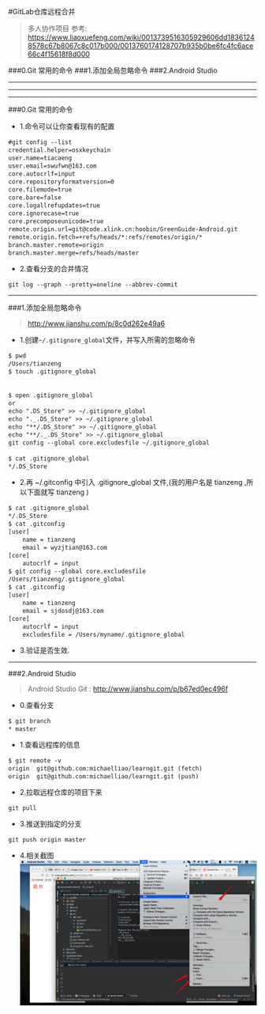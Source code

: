 #GitLab仓库远程合并
>多人协作项目
>参考: https://www.liaoxuefeng.com/wiki/0013739516305929606dd18361248578c67b8067c8c017b000/0013760174128707b935b0be6fc4fc6ace66c4f15618f8d000


###0.Git 常用的命令
###1.添加全局忽略命令
###2.Android Studio



***
***
***

###0.Git 常用的命令
* 1.命令可以让你查看现有的配置

```
#git config --list
credential.helper=osxkeychain
user.name=tiacaeng
user.email=swufwn@163.com
core.autocrlf=input
core.repositoryformatversion=0
core.filemode=true
core.bare=false
core.logallrefupdates=true
core.ignorecase=true
core.precomposeunicode=true
remote.origin.url=git@code.xlink.cn:hoobin/GreenGuide-Android.git
remote.origin.fetch=+refs/heads/*:refs/remotes/origin/*
branch.master.remote=origin
branch.master.merge=refs/heads/master
```

* 2.查看分支的合并情况
```
git log --graph --pretty=oneline --abbrev-commit
```

***

###1.添加全局忽略命令
>http://www.jianshu.com/p/8c0d262e49a6

* 1.创建```~/.gitignore_global```文件，并写入所需的忽略命令

```
$ pwd
/Users/tianzeng
$ touch .gitignore_global


$ open .gitignore_global
or 
echo ".DS_Store" >> ~/.gitignore_global
echo "._.DS_Store" >> ~/.gitignore_global
echo "**/.DS_Store" >> ~/.gitignore_global
echo "**/._.DS_Store" >> ~/.gitignore_global
git config --global core.excludesfile ~/.gitignore_global

$ cat .gitignore_global
*/.DS_Store

```

* 2.再 ~/.gitconfig 中引入 .gitignore_global 文件,(我的用户名是 tianzeng ,所以下面就写 tianzeng )

```
$ cat .gitignore_global
*/.DS_Store
$ cat .gitconfig
[user]
	name = tianzeng
	email = wyzjtian@163.com
[core]
	autocrlf = input
$ git config --global core.excludesfile /Users/tianzeng/.gitignore_global
$ cat .gitconfig
[user]
	name = tianzeng
	email = sjdosdj@163.com
[core]
	autocrlf = input
	excludesfile = /Users/myname/.gitignore_global
```

* 3.验证是否生效.



***

###2.Android Studio
>Android Studio Git : http://www.jianshu.com/p/b67ed0ec496f

* 0.查看分支

```
$ git branch
* master
```

* 1.查看远程库的信息

```
$ git remote -v
origin  git@github.com:michaelliao/learngit.git (fetch)
origin  git@github.com:michaelliao/learngit.git (push)
```

* 2.拉取远程仓库的项目下来

```
git pull
```

* 3.推送到指定的分支

```
git push origin master
```

* 4.相关截图
![](/assets/Snip20171123_1.png)








